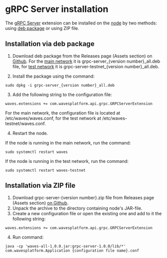 # gRPC Server installation

The [gRPC Server](/en/waves-node/extensions/grpc-server.md) extension can be installed on the [node](/en/blockchain/node.md) by two methods: using [deb package](https://en.wikipedia.org/wiki/Deb_%28file_format%29) or using ZIP file.

## Installation via deb package

1. Download deb package from the Releases page (Assets section) on [Github](https://github.com/wavesplatform/Waves/releases). For the [main network](/en/blockchain/blockchain-network/main-network.md) it is grpc-server\_{version number}\_all.deb file, for [test network](/en/blockchain/blockchain-network/test-network.md) it is grpc-server-testnet\_{version number}\_all.deb.

2. Install the package using the command:

``` console
sudo dpkg -i grpc-server_{version number}_all.deb
```

3. Add the following string to the configuration file:

``` console
waves.extensions += com.wavesplatform.api.grpc.GRPCServerExtension
```

For the main network, the configuration file is located at /etc/waves/waves.conf, for the test network at /etc/waves-testnet/waves.conf.

4. Restart the node.

If the node is running in the main network, run the command:

``` console
sudo systemctl restart waves
```

If the node is running in the test network, run the command:

``` console
sudo systemctl restart waves-testnet
```

## Installation via ZIP file

1. Download grpc-server-{version number}.zip file from Releases page (Assets section) [on Github](https://github.com/wavesplatform/Waves/releases).
2. Unpack the archive to the directory containing node's JAR-file.
3. Create a new configuration file or open the existing one and add to it the following string:

``` console
waves.extensions += com.wavesplatform.api.grpc.GRPCServerExtension
```

4. Run command:

``` console
java -cp 'waves-all-1.0.0.jar:grpc-server-1.0.0/lib/*' com.wavesplatform.Application {configuration file name}.conf
```
